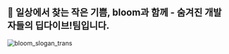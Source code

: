## 👋 일상에서 찾는 작은 기쁨, bloom과 함께 - 숨겨진 개발자들의 딥다이브!팀입니다.
![bloom_slogan_trans](https://github.com/user-attachments/assets/8a75281e-c9bb-49a6-98b1-fb58f2d20dce)

<!--

**Here are some ideas to get you started:**

🙋‍♀️ A short introduction - what is your organization all about?
🌈 Contribution guidelines - how can the community get involved?
👩‍💻 Useful resources - where can the community find your docs? Is there anything else the community should know?
🍿 Fun facts - what does your team eat for breakfast?
🧙 Remember, you can do mighty things with the power of [Markdown](https://docs.github.com/github/writing-on-github/getting-started-with-writing-and-formatting-on-github/basic-writing-and-formatting-syntax)
-->

